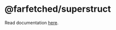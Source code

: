 # @farfetched/superstruct

Read documentation [here](https://ff.effector.dev/api/contracts/superstruct.html).
